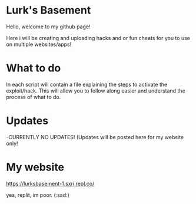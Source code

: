 # Lurk's Basement
Hello, welcome to my github page!

Here i will be creating and uploading hacks and or fun cheats for you to use on multiple websites/apps!

# What to do

In each script will contain a file explaining the steps to activate the exploit/hack. This will allow you to follow along easier and understand the process of what to do.

# Updates

-CURRENTLY NO UPDATES! (Updates will be posted here for my website only!

# My website

https://lurksbasement-1.sxri.repl.co/

yes, replit, im poor. (:sad:)
